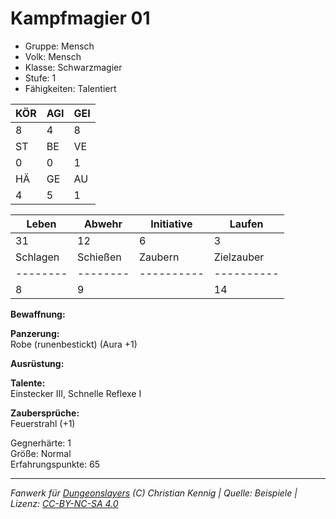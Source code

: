 # Kampfmagier 01  
- Gruppe: Mensch  
- Volk: Mensch  
- Klasse: Schwarzmagier  
- Stufe: 1  
- Fähigkeiten: Talentiert  


| KÖR | AGI | GEI |  
| --- | --- | --- |  
| 8   | 4   | 8   |
| ST  | BE  | VE  |  
| 0   | 0   | 1   |
| HÄ  | GE  | AU  |  
| 4   | 5   | 1   |


| Leben    | Abwehr   | Initiative | Laufen     |
| -------- | -------- | ---------- | ---------- |
| 31       | 12       | 6          | 3          |
| Schlagen | Schießen | Zaubern    | Zielzauber |
| -------- | -------- | ---------- | ---------- |
| 8        | 9        |            | 14         |

**Bewaffnung:**  


**Panzerung:**  
Robe (runenbestickt) (Aura +1)

**Ausrüstung:**  


**Talente:**  
Einstecker III, Schnelle Reflexe I

**Zaubersprüche:**  
Feuerstrahl (+1)

Gegnerhärte: 1  
Größe: Normal  
Erfahrungspunkte: 65  



___
*Fanwerk für [Dungeonslayers](https://www.dungeonslayers.net/) (C) Christian Kennig | Quelle: Beispiele | Lizenz: [CC-BY-NC-SA 4.0](https://creativecommons.org/licenses/by-nc-sa/4.0/deed.de)*